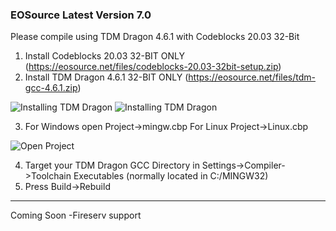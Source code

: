 ### EOSource Latest Version 7.0

Please compile using TDM Dragon 4.6.1 with Codeblocks 20.03 32-Bit

1. Install Codeblocks 20.03 32-BIT ONLY
(https://eosource.net/files/codeblocks-20.03-32bit-setup.zip)
2. Install TDM Dragon 4.6.1 32-BIT ONLY
(https://eosource.net/files/tdm-gcc-4.6.1.zip)

![Installing TDM Dragon](https://eosource.net/files/tdm-setup.png)
![Installing TDM Dragon](https://eosource.net/files/tdm-setup-2.png)

3. For Windows open Project->mingw.cbp For Linux Project->Linux.cbp

![Open Project](https://eosource.net/files/project-file.png)

4. Target your TDM Dragon GCC Directory in Settings->Compiler->Toolchain Executables (normally located in C:/MINGW32)
5. Press Build->Rebuild
---
Coming Soon
-Fireserv support
